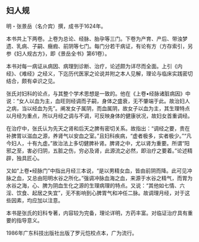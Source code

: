 ## 妇人规

明・张景岳（名介宾）撰，成书于1624年。

本书共上下两卷。上卷为总论、经脉、胎孕等三门。下卷为产育、产后、带浊梦遗、乳病、子嗣、癥瘕、前阴等七门。每门分若干病证，有论有方（方存索引，另参《妇人规古方》，即《景岳全书》第61卷）。

本书对每一病证从病因、病理到诊断、治疗，论述颇为详尽而全面。上引《内经》、《难经》之经义，下迄历代医家之论说并附之本人见解，理论与临床实践密切结合，颇有卓识之见。

张氏对妇科的论点，与其整个学术思想是一致的。他在《上卷•经脉诸脏病因》中说：“女人以血为主，血旺则经调而子嗣，身体之盛衰，无不肇端于此。故治妇人之病，当以经血为先”。阐发女子属阴，而血属阴，故女子以血为主，其生理特点以月经为重点，所以月经之调与不调，可反映身体的健康状况，故妇女首重调经。

在治疗中，张氏认为先天之肾和后天之脾有密切关系。故指出：“调经之要，贵在补脾胃以滋血之源，养肾气以安血之室。”且妇科疾病，“虚者极多，实者极少。”“凡今妇人，十有九虚。”故治法上多切健脾补肾。脾肾之中，尤以肾为重要。所谓“阳邪之至，害必归阴，五脏之伤，穷必及肾，此源流之必然，即治疗之要着。”论述精辟，独具匠心。

又如“上卷•经脉门”中指出月经三本说，“是以男精女血，皆由前阴而降。此可见冲脉之血，又总由阳明水谷之所化。”强调冲脉血海之血，来源于水谷之精气，而胃为水谷之海，心、脾为阴血生化之源的生理病理的特点。又说：“其他如七情、六淫、饮食、起居之失宜”，无不影响到心脾胃气和冲任二脉。故调理月经，对于这些因素，均应加以注意。

本书是张氏的妇科专著，内容较为完备，理论详明，方药丰富。对临证治疗具有重要的指导意义。

1986年广东科技出版社出版了罗元恺校点本，广为流行。